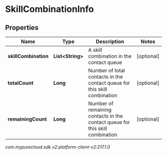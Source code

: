 # SkillCombinationInfo


## Properties

| Name | Type | Description | Notes |
| ------------ | ------------- | ------------- | ------------- |
| **skillCombination** | **List&lt;String&gt;** | A skill combination in the contact queue |  [optional] |
| **totalCount** | **Long** | Number of total contacts in the contact queue for this skill combination |  [optional] |
| **remainingCount** | **Long** | Number of remaining contacts in the contact queue for this skill combination |  [optional] |




_com.mypurecloud.sdk.v2:platform-client-v2:217.1.0_
